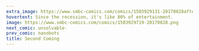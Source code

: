 ```yaml
---
extra_image: https://www.smbc-comics.com/comics/1503929131-20170828after.png
hovertext: Since the recession, it's like 80% of entertainment.
image: https://www.smbc-comics.com/comics/1503929719-20170828.png
next_comic: unsolvable-
prev_comic: nanobots
title: Second Coming
---
```


